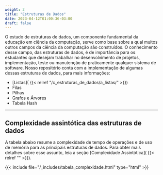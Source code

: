 ```yaml
---
weight: 3
title: "Estruturas de Dados"
date: 2023-04-12T01:00:36-03:00
draft: false
---
```


O estudo de estruturas de dados, um componente fundamental da educação em ciência da computação, serve como base sobre a qual muitos outros campos da ciência da computação são construídos. O conhecimento desse campo, das estruturas de dados, é de importância para os estudantes que desejam trabalhar no desenvolvimento de projetos, implementação, teste ou manutenção de praticamente qualquer sistema de software. Nosso repositório conta com a implementação de algumas dessas estruturas de dados, para mais informações:

- [Listas]( {{< relref "/c_estruturas_de_dados/a_listas/" >}})
- Filas
- Pilhas
- Grafos e Árvores
- Tabela Hash
***

## Complexidade assintótica das estruturas de dados

A tabela abaixo resume a complexidade de tempo de operações e de uso de memória para as principais estruturas de dados. Para obter mais detalhes sobre esse assunto, leia a seção [Complexidade Assintótica]( {{< relref "" >}}).

{{< include file="/_includes/tabela_complexidade.html" type="html" >}}